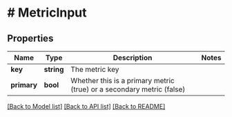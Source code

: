 # # MetricInput

## Properties

Name | Type | Description | Notes
------------ | ------------- | ------------- | -------------
**key** | **string** | The metric key |
**primary** | **bool** | Whether this is a primary metric (true) or a secondary metric (false) |

[[Back to Model list]](../../README.md#models) [[Back to API list]](../../README.md#endpoints) [[Back to README]](../../README.md)
